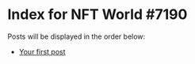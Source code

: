# Index for NFT World #7190
Posts will be displayed in the order below:

- [Your first post](./001-first.md)

